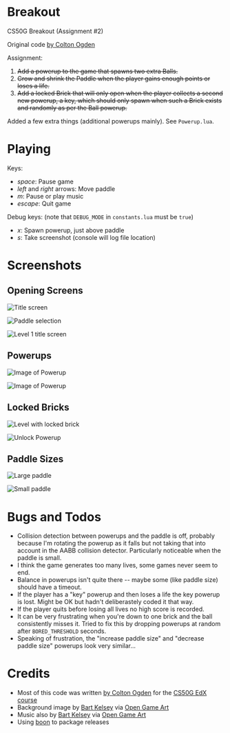 # Breakout

CS50G Breakout (Assignment #2)

Original code [by Colton Ogden](https://cs50.harvard.edu/games/2018/projects/2/breakout/)

Assignment:

1. ~~Add a powerup to the game that spawns two extra Balls.~~
2. ~~Grow and shrink the Paddle when the player gains enough points or loses a life.~~
3. ~~Add a locked Brick that will only open when the player collects a second new powerup, a key, which should only spawn when such a Brick exists and randomly as per the Ball powerup.~~

Added a few extra things (additional powerups mainly). See `Powerup.lua`.

# Playing

Keys:

* *space*: Pause game
* *left* and *right* arrows: Move paddle
* *m*: Pause or play music
* *escape*: Quit game

Debug keys: (note that `DEBUG_MODE` in `constants.lua` must be `true`)

* *x*: Spawn powerup, just above paddle
* *s*: Take screenshot (console will log file location)

# Screenshots

## Opening Screens

![Title screen](images/titlescreen.png)

![Paddle selection](images/paddleselect.png)

![Level 1 title screen](images/level1.png)

## Powerups

![Image of Powerup](images/powerup1.png)

![Image of Powerup](images/powerup2.png)

## Locked Bricks

![Level with locked brick](images/lcokedbrick1.png)

![Unlock Powerup](images/lockedbrick2.png)

## Paddle Sizes

![Large paddle](images/paddlesize2.png)

![Small paddle](images/paddlesize1.png)


# Bugs and Todos

* Collision detection between powerups and the paddle is off, probably because I'm rotating the powerup as it falls but not taking that into account in the AABB collision detector. Particularly noticeable when the paddle is small.
* I think the game generates too many lives, some games never seem to end.
* Balance in powerups isn't quite there -- maybe some (like paddle size) should have a timeout.
* If the player has a "key" powerup and then loses a life the key powerup is lost. Might be OK but hadn't deliberastely coded it that way.
* If the player quits before losing all lives no high score is recorded.
* It can be very frustrating when you're down to one brick and the ball consistently misses it. Tried to fix this by dropping powerups at random after `BORED_THRESHOLD` seconds.
* Speaking of frustration, the "increase paddle size" and "decrease paddle size" powerups look very similar...

# Credits

* Most of this code was written [by Colton Ogden](https://cs50.harvard.edu/games/2018/projects/2/breakout/) for the [CS50G EdX course](https://learning.edx.org/course/course-v1:HarvardX+CS50G+Games/home)
* Background image by [Bart Kelsey](https://opengameart.org/users/bart) via [Open Game Art](https://opengameart.org/content/red-planet-2)
* Music also by [Bart Kelsey](https://opengameart.org/users/bart) via [Open Game Art](https://opengameart.org/content/xeon-theme-remastered)
* Using [boon](https://github.com/camchenry/boon) to package releases
